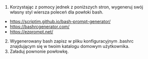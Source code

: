 1. Korzystając z pomocy jednek z poniższych stron, wygeneruj swój własny styl wiersza poleceń dla powłoki bash. 
- https://scriptim.github.io/bash-prompt-generator/
- https://bashrcgenerator.com/
- https://ezprompt.net/
2. Wygenerowany bash zapisz w pliku konfiguracyjnym .bashrc znajdującym się w twoim katalogu domowym użytkownika.
3. Załaduj pownonie powłowkę. 